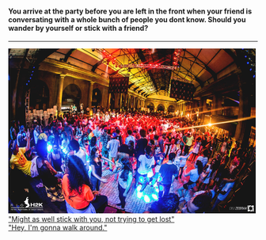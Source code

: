 #### You arrive at the party before you are left in the front when your friend is conversating with a whole bunch of people you dont know. Should you wander by yourself or stick with a friend?
----   
  ![partypic](partypic1.jpg)  
  ["Might as well stick with you, not trying to get lost"](kickedout.md)  
  ["Hey, I'm gonna walk around."](kickedout.md)